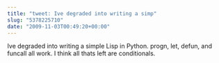 ```yaml
---
title: "tweet: Ive degraded into writing a simp"
slug: "5378225710"
date: "2009-11-03T00:49:20+00:00"
---
```

Ive degraded into writing a simple Lisp in Python. progn, let, defun, and funcall all work. I think all thats left are conditionals.